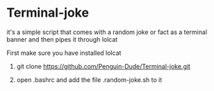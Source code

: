 # Terminal-joke
it's a simple script that comes with a random joke or fact as a terminal banner and then pipes it through lolcat

First make sure you have installed lolcat

1. git clone https://github.com/Penguin-Dude/Terminal-joke.git

2. open .bashrc and add the file .random-joke.sh to it
